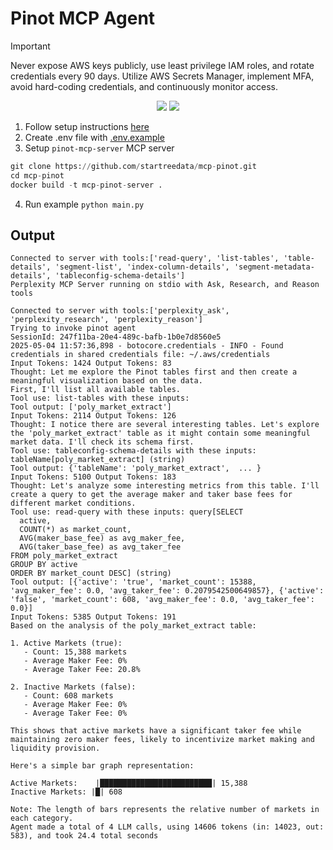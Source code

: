 # Pinot MCP Agent

> [!IMPORTANT]
> Never expose AWS keys publicly, use least privilege IAM roles, and rotate credentials every 90 days. Utilize AWS Secrets Manager, implement MFA, avoid hard-coding credentials, and continuously monitor access.

<p align="center">
  <a href="https://hub.docker.com/r/mcp/perplexity-ask"><img src="https://img.shields.io/badge/Docker-perplexity_ask-blue" /></a>
  <a href="https://github.com/jsonallen/perplexity-mcp"><img src="https://img.shields.io/badge/Github-perplexity_mcp-blue" /></a>
</p>

1. Follow setup instructions [here](../../../README.md#getting-started)
2. Create .env file with [.env.example](./.env.example)
3. Setup `pinot-mcp-server` MCP server

```python
git clone https://github.com/startreedata/mcp-pinot.git
cd mcp-pinot
docker build -t mcp-pinot-server .
```

4. Run example `python main.py`

## Output

```
Connected to server with tools:['read-query', 'list-tables', 'table-details', 'segment-list', 'index-column-details', 'segment-metadata-details', 'tableconfig-schema-details']
Perplexity MCP Server running on stdio with Ask, Research, and Reason tools

Connected to server with tools:['perplexity_ask', 'perplexity_research', 'perplexity_reason']
Trying to invoke pinot agent
SessionId: 247f11ba-20e4-489c-bafb-1b0e7d8560e5
2025-05-04 11:57:36,898 - botocore.credentials - INFO - Found credentials in shared credentials file: ~/.aws/credentials
Input Tokens: 1424 Output Tokens: 83
Thought: Let me explore the Pinot tables first and then create a meaningful visualization based on the data.
First, I'll list all available tables.
Tool use: list-tables with these inputs:
Tool output: ['poly_market_extract']
Input Tokens: 2114 Output Tokens: 126
Thought: I notice there are several interesting tables. Let's explore the 'poly_market_extract' table as it might contain some meaningful market data. I'll check its schema first.
Tool use: tableconfig-schema-details with these inputs: tableName[poly_market_extract] (string)
Tool output: {'tableName': 'poly_market_extract',  ... }
Input Tokens: 5100 Output Tokens: 183
Thought: Let's analyze some interesting metrics from this table. I'll create a query to get the average maker and taker base fees for different market conditions.
Tool use: read-query with these inputs: query[SELECT
  active,
  COUNT(*) as market_count,
  AVG(maker_base_fee) as avg_maker_fee,
  AVG(taker_base_fee) as avg_taker_fee
FROM poly_market_extract
GROUP BY active
ORDER BY market_count DESC] (string)
Tool output: [{'active': 'true', 'market_count': 15388, 'avg_maker_fee': 0.0, 'avg_taker_fee': 0.2079542500649857}, {'active': 'false', 'market_count': 608, 'avg_maker_fee': 0.0, 'avg_taker_fee': 0.0}]
Input Tokens: 5385 Output Tokens: 191
Based on the analysis of the poly_market_extract table:

1. Active Markets (true):
   - Count: 15,388 markets
   - Average Maker Fee: 0%
   - Average Taker Fee: 20.8%

2. Inactive Markets (false):
   - Count: 608 markets
   - Average Maker Fee: 0%
   - Average Taker Fee: 0%

This shows that active markets have a significant taker fee while maintaining zero maker fees, likely to incentivize market making and liquidity provision.

Here's a simple bar graph representation:

Active Markets:    |█████████████████████████| 15,388
Inactive Markets: |█| 608

Note: The length of bars represents the relative number of markets in each category.
Agent made a total of 4 LLM calls, using 14606 tokens (in: 14023, out: 583), and took 24.4 total seconds
```